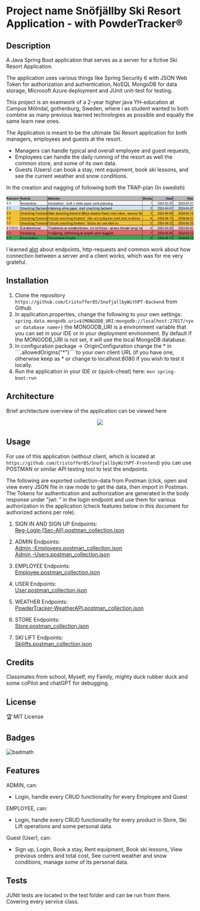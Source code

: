 # Project name Snöfjällby Ski Resort Application - with PowderTracker®

## Description

A Java Spring Boot application that serves as a server for a fictive Ski Resort Application. 

The application uses various things like Spring Security 6 with JSON Web Token for authorization and authentication, NoSQL MongoDB for data storage, Microsoft Azure deployment and JUnit unit-test for testing.

This project is an examwork of a 2-year higher java YH-education at Campus Mölndal, gothenburg, Sweden, where i as student wanted to both combine as many previous learned technologies as possible and equally the same learn new ones.

The Application is meant to be the ultimate Ski Resort application for both managers, employees and guests at the resort.
* Managers can handle typical and overall employee and guest requests, 
* Employees can handle the daily running of the resort as well the common store, and some of its own data.
* Guests (Users) can book a stay, rent equipment, book ski lessons, and see the current weather and snow conditions.

In the creation and nagging of following both the TRAP-plan (In swedish)

<p align="center">
<img src="src/main/resources/TRAP-Plan(swedish).png"/>
</p>

I learned <u>alot</u> about endpoints, http-requests and common work about how connection between a server and a client works, which was for me very grateful.

## Installation

1. Clone the repository
```https://github.com/Cristoffer85/SnofjallbyWithPT-Backend``` from Github
2. In application.properties, change the following to your own settings:
```spring.data.mongodb.uri=${MONGODB_URI:mongodb://localhost:27017/<your database name>}``` the MONGODB_URI is a environment variable that you can set in your IDE or in your deployment environment. By default if the MONGODB_URI is not set, it will use the local MongoDB database.
3. In configuration package -> OriginConfiguration change the * in ```.allowedOrigins("*")````to your own client URL (if you have one, otherwise keep as * or change to localhost:8080 if you wish to test it locally.
4. Run the application in your IDE or (quick-cheat) here: ```mvn spring-boot:run```

## Architecture
Brief architecture overview of the application can be viewed here

<p align="center">
<img src="src/main/resources/UML Diagram.jpg"/>
</p>

## Usage

For use of this application (without client, which is located at ```https://github.com/Cristoffer85/SnofjallbyWithPT-Frontend```)
you can use POSTMAN or similar API testing tool to test the endpoints.

The following are exported collection-data from Postman (click, open and view every JSON file in raw mode to get the data, then import in Postman.  
The Tokens for authentication and authorization are generated in the body response under "jwt: " in the login endpoint and use them for various authorization in the application (check features below in this document for authorized actions per role).

1. SIGN IN AND SIGN UP Endpoints:  
[Reg-Login [Sec-All].postman_collection.json](assets%2FReg-Login%20%5BSec-All%5D.postman_collection.json)


2. ADMIN Endpoints:  
[Admin -Employees.postman_collection.json](assets%2FAdmin%20-Employees.postman_collection.json)  
[Admin -Users.postman_collection.json](assets%2FAdmin%20-Users.postman_collection.json)


3. EMPLOYEE Endpoints:  
[Employee.postman_collection.json](assets%2FEmployee.postman_collection.json)  


4. USER Endpoints:  
[User.postman_collection.json](assets%2FUser.postman_collection.json) 


5. WEATHER Endpoints:  
[PowderTracker-WeatherAPI.postman_collection.json](assets%2FPowderTracker-WeatherAPI.postman_collection.json)


6. STORE Endpoints:  
[Store.postman_collection.json](assets%2FStore.postman_collection.json)


7. SKI LIFT Endpoints:  
[Skilifts.postman_collection.json](assets%2FSkilifts.postman_collection.json)


## Credits
Classmates from school, Myself, my Family, mighty duck rubber duck and some coPilot and chatGPT for debugging.

## License
🏆 MIT License

## Badges
![badmath](https://img.shields.io/badge/Java-100%25-blue)

## Features
ADMIN, can:
* Login, handle every CRUD functionality for every Employee and Guest

EMPLOYEE, can:
* Login, handle every CRUD functionality for every product in Store, Ski Lift operations and some personal data.

Guest (User), can:
* Sign up, Login, Book a stay, Rent equipment, Book ski lessons, View previous orders and total cost, See current weather and snow conditions, manage some of its personal data.


## Tests
JUNit tests are located in the test folder and can be run from there. Covering every service class.
